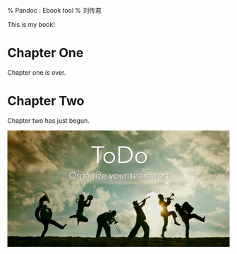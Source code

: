 % Pandoc : Ebook tool 
% 刘传君

This is my book!

# Chapter One

Chapter one is over.

# Chapter Two

Chapter two has just begun.

![sunset](cover.jpg)